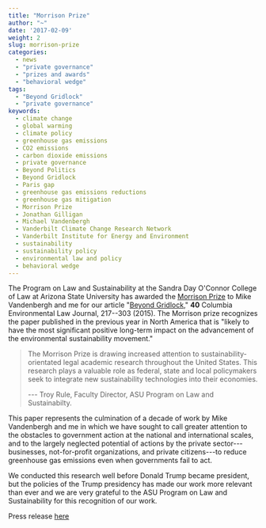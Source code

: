 ```yaml
---
title: "Morrison Prize"
author: "~"
date: '2017-02-09'
weight: 2
slug: morrison-prize
categories:
  - news
  - "private governance"
  - "prizes and awards"
  - "behavioral wedge"
tags:
  - "Beyond Gridlock"
  - "private governance"
keywords:
  - climate change
  - global warming
  - climate policy
  - greenhouse gas emissions
  - CO2 emissions
  - carbon dioxide emissions
  - private governance
  - Beyond Politics
  - Beyond Gridlock
  - Paris gap
  - greenhouse gas emissions reductions
  - greenhouse gas mitigation
  - Morrison Prize
  - Jonathan Gilligan
  - Michael Vandenbergh
  - Vanderbilt Climate Change Research Network
  - Vanderbilt Institute for Energy and Environment
  - sustainability
  - sustainability policy
  - environmental law and policy
  - behavioral wedge
---
```


The Program on Law and Sustainability at the Sandra Day O'Connor College of Law
at Arizona State University has awarded the
[Morrison Prize](http://conferences.asucollegeoflaw.com/sustainabilityconference2017/morrison-prize-contest/) to
Mike Vandenbergh and me for our article
"[Beyond Gridlock](https://papers.ssrn.com/sol3/papers.cfm?abstract_id=2533643),"
**40** Columbia Environmental Law Journal, 217--303 (2015). The Morrison prize
recognizes the paper published in the previous year in North America that is
"likely to have the most significant positive long-term impact on the advancement
of the environmental sustainability movement."

> The Morrison Prize is drawing increased attention to sustainability-orientated legal academic research throughout the United States. This research plays a valuable role as federal, state and local policymakers seek to integrate new sustainability technologies into their economies.
>
> --- Troy Rule, Faculty Director, ASU Program on Law and Sustainabilty.

This paper represents the culmination of a decade of work by Mike Vandenbergh
and me in which we have sought to call greater attention to the obstacles to
government action at the national and international scales, and to
the largely neglected potential of actions by the private sector---businesses,
not-for-profit organizations, and private citizens---to reduce greenhouse gas
emissions even when governments fail to act.

We conducted this research well before Donald Trump became president, but the
policies of the Trump presidency has made our work more relevant than ever
and we are very grateful to the ASU Program on Law and Sustainability for this
recognition of our work.

Press release <a href="https://news.vanderbilt.edu/2017/02/09/gilligan-vandenbergh-win-morrison-prize-for-climate-change-article/" target="_blank">here</a>
